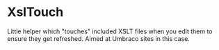 # XslTouch
Little helper which "touches" included XSLT files when you edit them to ensure they get refreshed. Aimed at Umbraco sites in this case.
